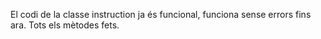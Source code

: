 El codi de la classe instruction ja és funcional, funciona sense errors fins ara. Tots els mètodes fets.

